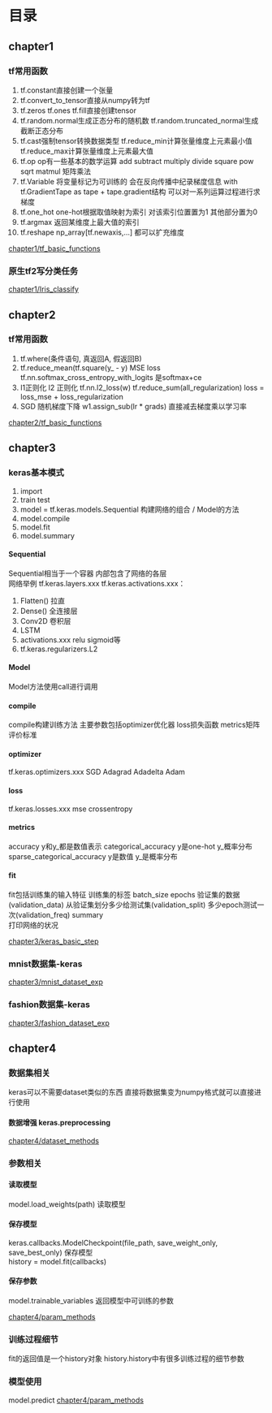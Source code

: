 # 目录
## chapter1
### tf常用函数
1. tf.constant直接创建一个张量
2. tf.convert_to_tensor直接从numpy转为tf
3. tf.zeros tf.ones tf.fill直接创建tensor
4. tf.random.normal生成正态分布的随机数 tf.random.truncated_normal生成截断正态分布
5. tf.cast强制tensor转换数据类型 tf.reduce_min计算张量维度上元素最小值 tf.reduce_max计算张量维度上元素最大值
6. tf.op op有一些基本的数学运算 add subtract multiply divide square pow sqrt matmul 矩阵乘法
7. tf.Variable 将变量标记为可训练的 会在反向传播中纪录梯度信息 with tf.GradientTape as tape + tape.gradient结构 可以对一系列运算过程进行求梯度
8. tf.one_hot one-hot根据取值映射为索引 对该索引位置置为1 其他部分置为0
9. tf.argmax 返回某维度上最大值的索引
10. tf.reshape np_array[tf.newaxis,...] 都可以扩充维度

[chapter1/tf_basic_functions](chapter1/tf_basic_functions.ipynb)  

### 原生tf2写分类任务
[chapter1/Iris_classify](chapter1/Iris_classify.ipynb)  

## chapter2
### tf常用函数
1. tf.where(条件语句, 真返回A, 假返回B)
2. tf.reduce_mean(tf.square(y_ - y) MSE loss tf.nn.softmax_cross_entropy_with_logits 是softmax+ce
3. l1正则化 l2 正则化 tf.nn.l2_loss(w) tf.reduce_sum(all_regularization) loss = loss_mse + loss_regularization
4. SGD 随机梯度下降 w1.assign_sub(lr * grads) 直接减去梯度乘以学习率

[chapter2/tf_basic_functions](chapter2/tf_basic_functions.ipynb)  

## chapter3
### keras基本模式
1. import
2. train test
3. model = tf.keras.models.Sequential 构建网络的组合 / Model的方法
4. model.compile
5. model.fit
6. model.summary

#### Sequential
Sequential相当于一个容器 内部包含了网络的各层  
网络举例 tf.keras.layers.xxx tf.keras.activations.xxx：
1. Flatten() 拉直
2. Dense() 全连接层
3. Conv2D 卷积层
4. LSTM
5. activations.xxx relu sigmoid等
6. tf.keras.regularizers.L2

#### Model
Model方法使用call进行调用

#### compile
compile构建训练方法 主要参数包括optimizer优化器 loss损失函数 metrics矩阵评价标准

#### optimizer
tf.keras.optimizers.xxx SGD Adagrad Adadelta Adam  
#### loss
tf.keras.losses.xxx mse crossentropy  

#### metrics
accuracy y和y_都是数值表示
categorical_accuracy y是one-hot y_概率分布
sparse_categorical_accuracy y是数值 y_是概率分布
#### fit
fit包括训练集的输入特征 训练集的标签 batch_size epochs 验证集的数据(validation_data) 从验证集划分多少给测试集(validation_split) 多少epoch测试一次(validation_freq)
summary  
打印网络的状况

[chapter3/keras_basic_step](chapter3/keras_basic_step.ipynb)  

### mnist数据集-keras
[chapter3/mnist_dataset_exp](chapter3/mnist_dataset_exp.ipynb)  

### fashion数据集-keras
[chapter3/fashion_dataset_exp](chapter3/fashion_dataset_exp.ipynb)  

## chapter4
### 数据集相关
keras可以不需要dataset类似的东西 直接将数据集变为numpy格式就可以直接进行使用  
#### 数据增强 keras.preprocessing

[chapter4/dataset_methods](chapter4/dataset_methods.ipynb)  

### 参数相关
#### 读取模型
model.load_weights(path) 读取模型
#### 保存模型
keras.callbacks.ModelCheckpoint(file_path, save_weight_only, save_best_only) 保存模型  
history = model.fit(callbacks)  
#### 保存参数
model.trainable_variables 返回模型中可训练的参数

[chapter4/param_methods](chapter4/param_methods.ipynb)  

### 训练过程细节
fit的返回值是一个history对象 history.history中有很多训练过程的细节参数  

### 模型使用
model.predict
[chapter4/param_methods](chapter4/use_model_test.ipynb)  